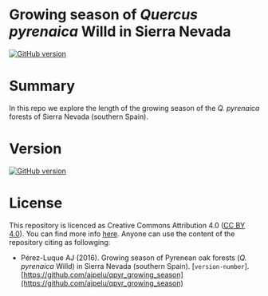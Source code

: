 # Growing season of *Quercus pyrenaica* Willd in Sierra Nevada

[![GitHub version](https://badge.fury.io/gh/ajpelu%2Fqpyr_resilience.svg)](https://badge.fury.io/gh/ajpelu%2Fqpyr_resilience)

# Summary 
In this repo we explore the length of the growing season of the *Q. pyrenaica* forests of Sierra Nevada (southern Spain). 
 
# Version 
[![GitHub version](https://badge.fury.io/gh/ajpelu%2Fqpyr_resilience.svg)](https://badge.fury.io/gh/ajpelu%2Fqpyr_resilience)

# License 
This repository is licenced as Creative Commons Attribution 4.0 ([CC BY 4.0](https://creativecommons.org/licenses/by/4.0/)). You can find more info [here](/LICENSE). Anyone can use the content of the repository citing as followging:

* Pérez-Luque AJ (2016). Growing season of Pyrenean oak forests (*Q. pyrenaica* Willd) in Sierra Nevada (southern Spain). [`version-number`]. [https://github.com/ajpelu/qpyr_growing_season](https://github.com/ajpelu/qpyr_growing_season)  